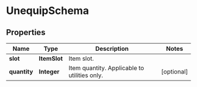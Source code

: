 

# UnequipSchema


## Properties

| Name | Type | Description | Notes |
|------------ | ------------- | ------------- | -------------|
|**slot** | **ItemSlot** | Item slot. |  |
|**quantity** | **Integer** | Item quantity. Applicable to utilities only. |  [optional] |



